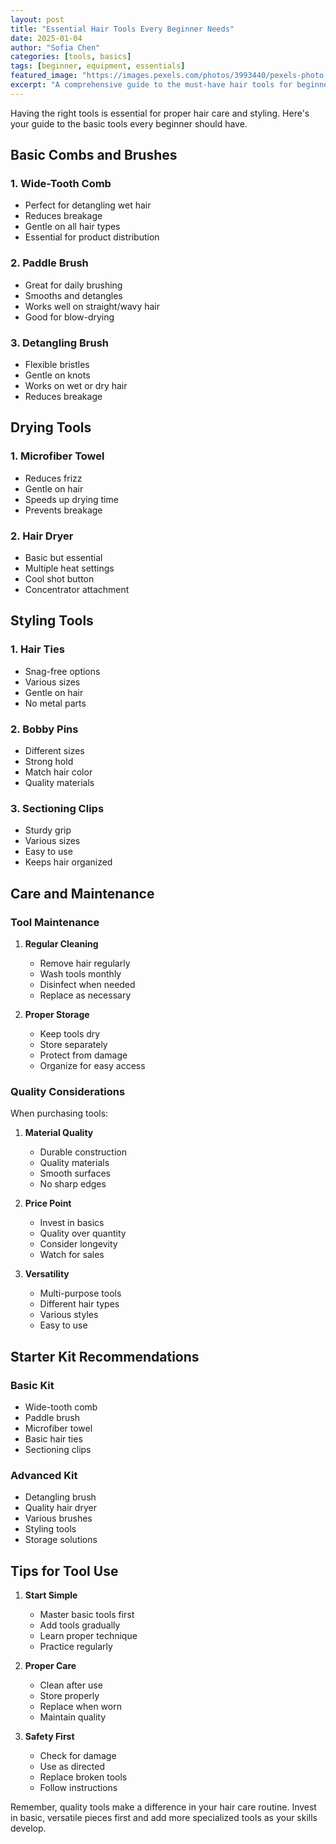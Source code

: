 ```yaml
---
layout: post
title: "Essential Hair Tools Every Beginner Needs"
date: 2025-01-04
author: "Sofia Chen"
categories: [tools, basics]
tags: [beginner, equipment, essentials]
featured_image: "https://images.pexels.com/photos/3993440/pexels-photo-3993440.jpeg"
excerpt: "A comprehensive guide to the must-have hair tools for beginners starting their hair care journey."
---
```


Having the right tools is essential for proper hair care and styling. Here's your guide to the basic tools every beginner should have.

## Basic Combs and Brushes

### 1. Wide-Tooth Comb
- Perfect for detangling wet hair
- Reduces breakage
- Gentle on all hair types
- Essential for product distribution

### 2. Paddle Brush
- Great for daily brushing
- Smooths and detangles
- Works well on straight/wavy hair
- Good for blow-drying

### 3. Detangling Brush
- Flexible bristles
- Gentle on knots
- Works on wet or dry hair
- Reduces breakage

## Drying Tools

### 1. Microfiber Towel
- Reduces frizz
- Gentle on hair
- Speeds up drying time
- Prevents breakage

### 2. Hair Dryer
- Basic but essential
- Multiple heat settings
- Cool shot button
- Concentrator attachment

## Styling Tools

### 1. Hair Ties
- Snag-free options
- Various sizes
- Gentle on hair
- No metal parts

### 2. Bobby Pins
- Different sizes
- Strong hold
- Match hair color
- Quality materials

### 3. Sectioning Clips
- Sturdy grip
- Various sizes
- Easy to use
- Keeps hair organized

## Care and Maintenance

### Tool Maintenance
1. **Regular Cleaning**
   - Remove hair regularly
   - Wash tools monthly
   - Disinfect when needed
   - Replace as necessary

2. **Proper Storage**
   - Keep tools dry
   - Store separately
   - Protect from damage
   - Organize for easy access

### Quality Considerations

When purchasing tools:

1. **Material Quality**
   - Durable construction
   - Quality materials
   - Smooth surfaces
   - No sharp edges

2. **Price Point**
   - Invest in basics
   - Quality over quantity
   - Consider longevity
   - Watch for sales

3. **Versatility**
   - Multi-purpose tools
   - Different hair types
   - Various styles
   - Easy to use

## Starter Kit Recommendations

### Basic Kit
- Wide-tooth comb
- Paddle brush
- Microfiber towel
- Basic hair ties
- Sectioning clips

### Advanced Kit
- Detangling brush
- Quality hair dryer
- Various brushes
- Styling tools
- Storage solutions

## Tips for Tool Use

1. **Start Simple**
   - Master basic tools first
   - Add tools gradually
   - Learn proper technique
   - Practice regularly

2. **Proper Care**
   - Clean after use
   - Store properly
   - Replace when worn
   - Maintain quality

3. **Safety First**
   - Check for damage
   - Use as directed
   - Replace broken tools
   - Follow instructions

Remember, quality tools make a difference in your hair care routine. Invest in basic, versatile pieces first and add more specialized tools as your skills develop.